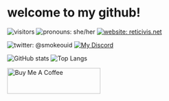 # welcome to my github!

![visitors](https://visitor-badge-reloaded.herokuapp.com/badge?page_id=hexcodefff.hexcodefff&color=magenta&text=visitors)
![pronouns: she/her](https://img.shields.io/badge/pronouns-she%2Fher-ff69b4)
[![website: reticivis.net](https://img.shields.io/badge/website-reticivis.net-e83e8c)](https://reticivis.net)

![twitter: @smokeouid](https://img.shields.io/twitter/follow/smokeouid?style=social)
[![My Discord](https://discordapp.com/api/guilds/829973626442088468/widget.png)](https://discord.gg/8SJectcksK)

![GitHub stats](https://github-readme-stats.vercel.app/api?username=hexcodefff&count_private=true&theme=jolly&show_icons=true&include_all_commits=true)
![Top Langs](https://github-readme-stats.vercel.app/api/top-langs/?username=hexcodefff&theme=jolly&layout=compact)

<a href="https://www.buymeacoffee.com/reticivis" target="_blank"><img src="https://cdn.buymeacoffee.com/buttons/v2/default-violet.png" alt="Buy Me A Coffee" style="height: 60px !important;width: 217px !important;" ></a>